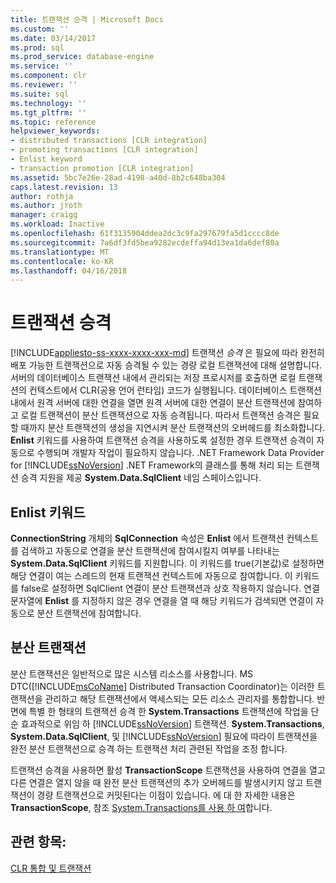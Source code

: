 ```yaml
---
title: 트랜잭션 승격 | Microsoft Docs
ms.custom: ''
ms.date: 03/14/2017
ms.prod: sql
ms.prod_service: database-engine
ms.service: ''
ms.component: clr
ms.reviewer: ''
ms.suite: sql
ms.technology: ''
ms.tgt_pltfrm: ''
ms.topic: reference
helpviewer_keywords:
- distributed transactions [CLR integration]
- promoting transactions [CLR integration]
- Enlist keyword
- transaction promotion [CLR integration]
ms.assetid: 5bc7e26e-28ad-4198-a40d-8b2c648ba304
caps.latest.revision: 13
author: rothja
ms.author: jroth
manager: craigg
ms.workload: Inactive
ms.openlocfilehash: 61f3135904ddea2dc3c9fa297679fa5d1cccc8de
ms.sourcegitcommit: 7a6df3fd5bea9282ecdeffa94d13ea1da6def80a
ms.translationtype: MT
ms.contentlocale: ko-KR
ms.lasthandoff: 04/16/2018
---
```

# <a name="transaction-promotion"></a>트랜잭션 승격
[!INCLUDE[appliesto-ss-xxxx-xxxx-xxx-md](../../includes/appliesto-ss-xxxx-xxxx-xxx-md.md)]
  트랜잭션 *승격* 은 필요에 따라 완전히 배포 가능한 트랜잭션으로 자동 승격될 수 있는 경량 로컬 트랜잭션에 대해 설명합니다. 서버의 데이터베이스 트랜잭션 내에서 관리되는 저장 프로시저를 호출하면 로컬 트랜잭션의 컨텍스트에서 CLR(공용 언어 런타임) 코드가 실행됩니다.  데이터베이스 트랜잭션 내에서 원격 서버에 대한 연결을 열면 원격 서버에 대한 연결이 분산 트랜잭션에 참여하고 로컬 트랜잭션이 분산 트랜잭션으로 자동 승격됩니다. 따라서 트랜잭션 승격은 필요할 때까지 분산 트랜잭션의 생성을 지연시켜 분산 트랜잭션의 오버헤드를 최소화합니다. **Enlist** 키워드를 사용하여 트랜잭션 승격을 사용하도록 설정한 경우 트랜잭션 승격이 자동으로 수행되며 개발자 작업이 필요하지 않습니다. .NET Framework Data Provider for [!INCLUDE[ssNoVersion](../../includes/ssnoversion-md.md)] .NET Framework의 클래스를 통해 처리 되는 트랜잭션 승격 지원을 제공 **System.Data.SqlClient** 네임 스페이스입니다.  
  
## <a name="the-enlist-keyword"></a>Enlist 키워드  
 **ConnectionString** 개체의 **SqlConnection** 속성은 **Enlist** 에서 트랜잭션 컨텍스트를 검색하고 자동으로 연결을 분산 트랜잭션에 참여시킬지 여부를 나타내는 **System.Data.SqlClient** 키워드를 지원합니다. 이 키워드를 true(기본값)로 설정하면 해당 연결이 여는 스레드의 현재 트랜잭션 컨텍스트에 자동으로 참여합니다. 이 키워드를 false로 설정하면 SqlClient 연결이 분산 트랜잭션과 상호 작용하지 않습니다. 연결 문자열에 **Enlist** 를 지정하지 않은 경우 연결을 열 때 해당 키워드가 검색되면 연결이 자동으로 분산 트랜잭션에 참여합니다.  
  
## <a name="distributed-transactions"></a>분산 트랜잭션  
 분산 트랜잭션은 일반적으로 많은 시스템 리소스를 사용합니다. MS DTC([!INCLUDE[msCoName](../../includes/msconame-md.md)] Distributed Transaction Coordinator)는 이러한 트랜잭션을 관리하고 해당 트랜잭션에서 액세스되는 모든 리소스 관리자를 통합합니다. 반면에 특별 한 형태의 트랜잭션 승격 한 **System.Transactions** 트랜잭션에 작업을 단순 효과적으로 위임 하 [!INCLUDE[ssNoVersion](../../includes/ssnoversion-md.md)] 트랜잭션. **System.Transactions**, **System.Data.SqlClient**, 및 [!INCLUDE[ssNoVersion](../../includes/ssnoversion-md.md)] 필요에 따라이 트랜잭션을 완전 분산 트랜잭션으로 승격 하는 트랜잭션 처리 관련된 작업을 조정 합니다.  
  
 트랜잭션 승격을 사용하면 활성 **TransactionScope** 트랜잭션을 사용하여 연결을 열고 다른 연결은 열지 않을 때 완전 분산 트랜잭션의 추가 오버헤드를 발생시키지 않고 트랜잭션이 경량 트랜잭션으로 커밋된다는 이점이 있습니다. 에 대 한 자세한 내용은 **TransactionScope**, 참조 [System.Transactions를 사용 하 여](../../relational-databases/clr-integration-data-access-transactions/using-system-transactions.md)합니다.  
  
## <a name="see-also"></a>관련 항목:  
 [CLR 통합 및 트랜잭션](../../relational-databases/clr-integration-data-access-transactions/clr-integration-and-transactions.md)  
  
  
